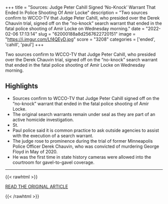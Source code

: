 +++
title = "Sources: Judge Peter Cahill Signed ‘No-Knock’ Warrant That Ended In Police Shooting Of Amir Locke"
description = "Two sources confirm to WCCO-TV that Judge Peter Cahill, who presided over the Derek Chauvin trial, signed off on the “no-knock” search warrant that ended in the fatal police shooting of Amir Locke on Wednesday morning."
date = "2022-02-06 17:13:14"
slug = "62000188a8d2567622720151"
image = "https://i.imgur.com/Lf4QEyD.jpg"
score = "3208"
categories = ['ended', 'cahill', 'paul']
+++

Two sources confirm to WCCO-TV that Judge Peter Cahill, who presided over the Derek Chauvin trial, signed off on the “no-knock” search warrant that ended in the fatal police shooting of Amir Locke on Wednesday morning.

## Highlights

- Sources confirm to WCCO-TV that Judge Peter Cahill signed off on the “no-knock” warrant that ended in the fatal police shooting of Amir Locke.
- The original search warrants remain under seal as they are part of an active homicide investigation.
- St.
- Paul police said it is common practice to ask outside agencies to assist with the execution of a search warrant.
- The judge rose to prominence during the trial of former Minneapolis Police Officer Derek Chauvin, who was convicted of murdering George Floyd in May of 2020.
- He was the first time in state history cameras were allowed into the courtroom for gavel-to-gavel coverage.

---

{{< rawhtml >}}
  <p class="article-category">
    <a target="_blank" href="https://www.valleynewslive.com/2022/02/06/sources-judge-peter-cahill-signed-no-knock-warrant-that-ended-police-shooting-amir-locke/">READ THE ORIGINAL ARTICLE</a>
  </p>
{{< /rawhtml >}}
